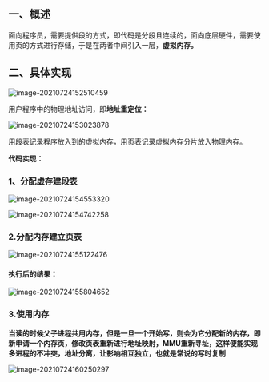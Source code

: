 ## 一、概述

面向程序员，需要提供段的方式，即代码是分段且连续的，面向底层硬件，需要使用页的方式进行存储，于是在两者中间引入一层，**虚拟内存。**

## 二、具体实现

![image-20210724152510459](https://gitee.com/wang_chunfeng/pic-go/raw/master/img/20210724152512.png)

用户程序中的物理地址访问，即**地址重定位：**

![image-20210724153023878](https://gitee.com/wang_chunfeng/pic-go/raw/master/img/20210724153025.png)

用段表记录程序放入到的虚拟内存，用页表记录虚拟内存分片放入物理内存。

**代码实现：**

### **1、分配虚存建段表**

![image-20210724154553320](https://gitee.com/wang_chunfeng/pic-go/raw/master/img/20210724154554.png)

![image-20210724154742258](https://gitee.com/wang_chunfeng/pic-go/raw/master/img/20210724154743.png)

### **2.分配内存建立页表**

![image-20210724155122476](https://gitee.com/wang_chunfeng/pic-go/raw/master/img/20210724155124.png)

#### 执行后的结果：

![image-20210724155804652](https://gitee.com/wang_chunfeng/pic-go/raw/master/img/20210724155806.png)

### **3.使用内存**

**当读的时候父子进程共用内存，但是一旦一个开始写，则会为它分配新的内存，即新申请一个内存页，修改页表重新进行地址映射，MMU重新寻址，这样便能实现多进程的不冲突，地址分离，让影响相互独立，也就是常说的写时复制**

![image-20210724160250297](https://gitee.com/wang_chunfeng/pic-go/raw/master/img/20210724160252.png)